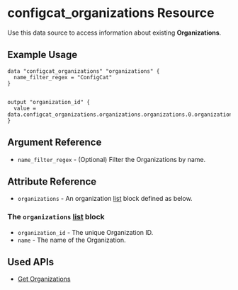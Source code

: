 # configcat_organizations Resource

Use this data source to access information about existing **Organizations**.

## Example Usage

```hcl
data "configcat_organizations" "organizations" {
  name_filter_regex = "ConfigCat"
}


output "organization_id" {
  value = data.configcat_organizations.organizations.organizations.0.organization_id
}
```

## Argument Reference

* `name_filter_regex` - (Optional) Filter the Organizations by name.

## Attribute Reference

* `organizations` - An organization [list](https://www.terraform.io/docs/configuration/types.html#list-) block defined as below.

### The `organizations` [list](https://www.terraform.io/docs/configuration/types.html#list-) block

* `organization_id` - The unique Organization ID.
* `name` - The name of the Organization.

## Used APIs
- [Get Organizations](https://api.configcat.com/docs/index.html#operation/get-organizations)
